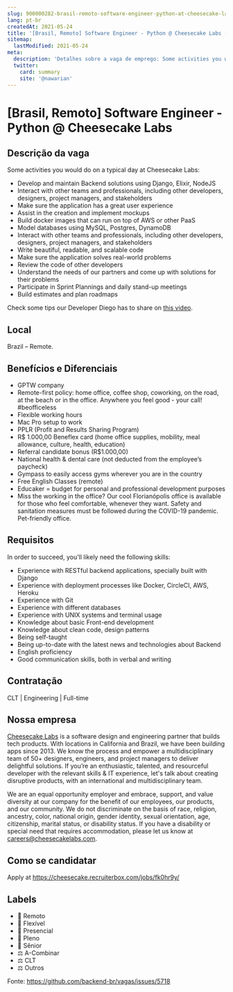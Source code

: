 ```yaml
---
slug: 900000282-brasil-remoto-software-engineer-python-at-cheesecake-labs
lang: pt-br
createdAt: 2021-05-24
title: '[Brasil, Remoto] Software Engineer - Python @ Cheesecake Labs - Vaga de Emprego'
sitemap:
  lastModified: 2021-05-24
meta:
  description: 'Detalhes sobre a vaga de emprego: Some activities you would do on a typical day at Cheesecake Labs: - Develop and maintain Backend solutions using Django, Elixir, NodeJS - Interact with other teams and professionals, including other developers, designers, project managers, and stakeholders - Make sure the application has a great user experience - Assist in the creation and implement mockups - Build docker images that can run on top of AWS or other PaaS - Model databases using MySQL, Postgres, DynamoDB - Interact with other teams and professionals, including other developers, designers, project managers, and stakeholders - Write beautiful, readable, and scalable code - Make sure the application solves real-world problems - Review the code of other developers - Understand the needs of our partners and come up with solutions for their problems - Participate in Sprint Plannings and daily stand-up meetings - Build estimates and plan roadmaps Check some tips our Developer Diego has to share on [this video](https://www.youtube.com/watch?v=AksQAxRINg8).'
  twitter:
    card: summary
    site: '@nawarian'
---
```


# [Brasil, Remoto] Software Engineer - Python @ Cheesecake Labs

## Descrição da vaga
Some activities you would do on a typical day at Cheesecake Labs:

- Develop and maintain Backend solutions using Django, Elixir, NodeJS
- Interact with other teams and professionals, including other developers, designers, project managers, and stakeholders
- Make sure the application has a great user experience
- Assist in the creation and implement mockups
- Build docker images that can run on top of AWS or other PaaS
- Model databases using MySQL, Postgres, DynamoDB
- Interact with other teams and professionals, including other developers, designers, project managers, and stakeholders
- Write beautiful, readable, and scalable code
- Make sure the application solves real-world problems
- Review the code of other developers
- Understand the needs of our partners and come up with solutions for their problems
- Participate in Sprint Plannings and daily stand-up meetings
- Build estimates and plan roadmaps

Check some tips our Developer Diego has to share on [this video](https://www.youtube.com/watch?v=AksQAxRINg8).

## Local
Brazil – Remote.

## Benefícios e Diferenciais

- GPTW company
- Remote-first policy: home office, coffee shop, coworking, on the road, at the beach or in the office. Anywhere you feel good - your call! #beofficeless
- Flexible working hours
- Mac Pro setup to work
- PPLR (Profit and Results Sharing Program)
- R$ 1.000,00 Beneflex card (home office supplies, mobility, meal allowance, culture, health, education)
- Referral candidate bonus (R$1.000,00)
- National health & dental care (not deducted from the employee’s paycheck)
- Gympass to easily access gyms wherever you are in the country
- Free English Classes (remote)
- Educaker = budget for personal and professional development purposes
- Miss the working in the office? Our cool Florianópolis office is available for those who feel comfortable, whenever they want. Safety and sanitation measures must be followed during the COVID-19 pandemic. Pet-friendly office.

## Requisitos
In order to succeed, you'll likely need the following skills:

- Experience with RESTful backend applications, specially built with Django
- Experience with deployment processes like Docker, CircleCI, AWS, Heroku
- Experience with Git
- Experience with different databases
- Experience with UNIX systems and terminal usage
- Knowledge about basic Front-end development 
- Knowledge about clean code, design patterns
- Being self-taught
- Being up-to-date with the latest news and technologies about Backend
- English proficiency
- Good communication skills, both in verbal and writing

## Contratação
CLT | Engineering | Full-time

## Nossa empresa
[Cheesecake Labs](https://cheesecakelabs.com/) is a software design and engineering partner that builds tech products. With locations in California and Brazil, we have been building apps since 2013. We know the process and empower a multidisciplinary team of 50+ designers, engineers, and project managers to deliver delightful solutions. If you’re an enthusiastic, talented, and resourceful developer with the relevant skills & IT experience, let's talk about creating disruptive products, with an international and multidisciplinary team.

We are an equal opportunity employer and embrace, support, and value diversity at our company for the benefit of our employees, our products, and our community. We do not discriminate on the basis of race, religion, ancestry, color, national origin, gender identity, sexual orientation, age, citizenship, marital status, or disability status. If you have a disability or special need that requires accommodation, please let us know at careers@cheesecakelabs.com.

## Como se candidatar
Apply at https://cheesecake.recruiterbox.com/jobs/fk0hr9y/

## Labels

- 🏢 Remoto
- 🏢 Flexível
- 🏢 Presencial
- 👨 Pleno
- 👴 Sênior
- ⚖️ A-Combinar
- ⚖️ CLT
- ⚖️ Outros

Fonte: https://github.com/backend-br/vagas/issues/5718
